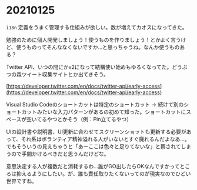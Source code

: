# 20210125

`i18n` 定義をうまく管理する仕組みが欲しい。数が増えてカオスになってきた。

勉強のために個人開発しましょう！使うものを作りましょう！とかよく言うけど、使うものってそんななくないですか…と思っちゃうね。なんか使うものある？

Twitter API、いつの間にかv2になって結構使い始めもゆるくなってた。どうぶつの森ツイート収集サイトとか出てきそう。

[https://developer.twitter.com/en/docs/twitter-api/early-access](https://developer.twitter.com/en/docs/twitter-api/early-access)

Visual Studio Codeのショートカットは特定のショートカット → 続けて別のショートカットみたいな入力パターンがあるの初めて知った。ショートカットにスペースが空いてるやつとかそう（例：Pin立てるやつ）

UIの設計書や説明書、UI更新に合わせてスクリーンショットも更新する必要があって、それ系はボランティア精神溢れる人がいないとすぐ廃れるんだよなあ…。でもそういうの見えちゃうと「あーここは色々と足りてないな」と察されてしまうので手間かけるべきだと思うんだけどな。

意思決定する人が複数だと消耗するわ…誰がGO出したらOKなんですかってところは抑えるようにしたい。が、誰も責任取りたくないってのが現実なのでひどい世界ですね。